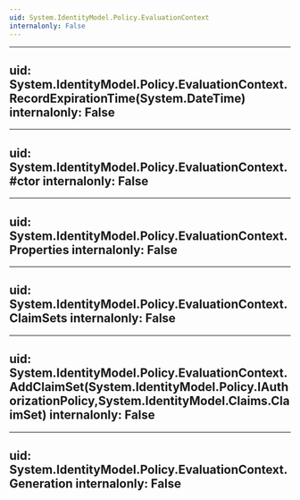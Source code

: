 ```yaml
---
uid: System.IdentityModel.Policy.EvaluationContext
internalonly: False
---
```


---
uid: System.IdentityModel.Policy.EvaluationContext.RecordExpirationTime(System.DateTime)
internalonly: False
---

---
uid: System.IdentityModel.Policy.EvaluationContext.#ctor
internalonly: False
---

---
uid: System.IdentityModel.Policy.EvaluationContext.Properties
internalonly: False
---

---
uid: System.IdentityModel.Policy.EvaluationContext.ClaimSets
internalonly: False
---

---
uid: System.IdentityModel.Policy.EvaluationContext.AddClaimSet(System.IdentityModel.Policy.IAuthorizationPolicy,System.IdentityModel.Claims.ClaimSet)
internalonly: False
---

---
uid: System.IdentityModel.Policy.EvaluationContext.Generation
internalonly: False
---
